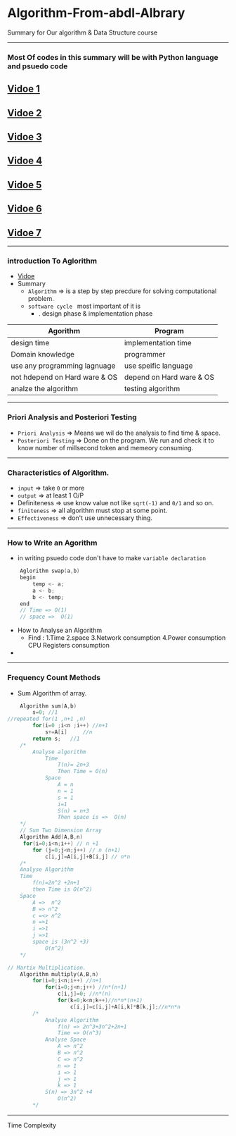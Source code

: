 # Algorithm-From-abdl-Albrary
Summary for Our algorithm &amp; Data Structure course 

----

### Most Of codes in this summary will be with Python language and psuedo code  

## <a href="#1">Vidoe 1</a>
## <a href="#2">Vidoe 2</a>
## <a href="#3">Vidoe 3</a>
## <a href="#4">Vidoe 4</a>
## <a href="#5">Vidoe 5</a>
## <a href="#6">Vidoe 6</a>
## <a href="#7">Vidoe 7</a>


----
### <p id=1> introduction To Aglorithm </p>
- [Vidoe](https://www.youtube.com/watch?v=0IAPZzGSbME&list=PLDN4rrl48XKpZkf03iYFl-O29szjTrs_O&index=1)
- Summary 
  - `Algorithm` => is a step by step precdure for solving computational problem.
  - `software cycle ` most important of it is
    - . design phase & implementation phase 


|Agorithm | Program |
|------|-----------|
| design time| implementation time|
|Domain knowledge | programmer|
| use any programming lagnuage | use speific language| 
|not hdepend on Hard ware & OS | depend on Hard ware & OS|
|analze the algorithm | testing algorithm|
 
----------
### <p id=2>Priori Analysis and Posteriori Testing</p>

- `Priori Analysis` => Means we wil do the analysis to find time & space.
- `Posteriori Testing` => Done on the program. We run and check it to know number of millsecond token and memeory consuming.
----

### <p id=3>Characteristics of Algorithm.</p>

- `input` => take `0` or more 
- `output` => at least 1 O/P
- Definiteness =>  use know value not like `sqrt(-1)` and `0/1` and so on.
- `finiteness` => all algorithm must stop at some point.
- `Effectiveness` => don't use unnecessary thing. 

----
### <p id=4>How to Write an Agorithm</p>

- in writing psuedo code don't have to make `variable declaration`
```c
    Aglorithm swap(a,b)
    begin
        temp <- a;
        a <- b;
        b <- temp;
    end
    // Time => O(1)
    // space =>  O(1)

```
- How to Analyse an Algorithm 
  - Find :
    1.Time
    2.space
    3.Network consumption 
    4.Power consumption
    CPU Registers consumption
- 
----
### <p id=5>Frequency Count Methods</p>

- Sum Algorithm of array.
```c
    Algorithm sum(A,b) 
        s=0; //1
//repeated for(1 ,n+1 ,n)
        for(i=0 ;i<n ;i++) //n+1
            s+=A[i]     //n
        return s;   //1
    /*
        Analyse algorithm 
            Time
                T(n)= 2n+3 
                Then Time = O(n)
            Space
                A = n
                n = 1
                s = 1
                i=1
                S(n) = n+3
                Then space is =>  O(n)
    */
    // Sum Two Dimension Array 
    Algorithm Add(A,B,n)
     for(i=0;i<n;i++) // n +1
        for (j=0;j<n;j++) // n (n+1)
            c[i,j]=A[i,j]+B[i,j] // n*n
    /*
    Analyse Algorithm
    Time
        f(n)=2n^2 +2n+1
        then Time is O(n^2)
    Space
        A =>  n^2
        B => n^2
        c =<> n^2
        n =>1
        i =>1
        j =>1
        space is (3n^2 +3)
            O(n^2)
    */

// Martix Multiplication.
    Algorithm multiply(A,B,n)
        for(i=0;i<n;i++) //n+1
            for(i=0;j<n;j++) //n*(n+1)
                c[i,j]=0; //n*(n)
                for(k=0;k<n;k++)//n*n*(n+1)
                    c[i,j]=c[i,j]+A[i,k]*B[k,j];//n*n*n
        /*
            Analyse Algorithm
                f(n) => 2n^3+3n^2+2n+1
                Time => O(n^3)
            Analyse Space
                A => n^2
                B => n^2
                C => n^2
                n => 1
                i => 1
                j => 1
                k => 1
            S(n) => 3n^2 +4
                O(n^2)
        */
```
----
<p id=6>Time Complexity </p>
